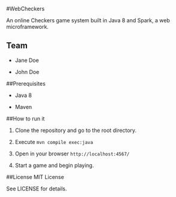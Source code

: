 #WebCheckers

An online Checkers game system built in Java 8 and Spark, a web
microframework.

## Team

- Jane Doe

- John Doe


##Prerequisites

- Java 8

- Maven


##How to run it

1. Clone the repository and go to the root directory.

2. Execute `mvn compile exec:java`

3. Open in your browser `http://localhost:4567/`

4. Start a game and begin playing.


##License
MIT License

See LICENSE for details.
